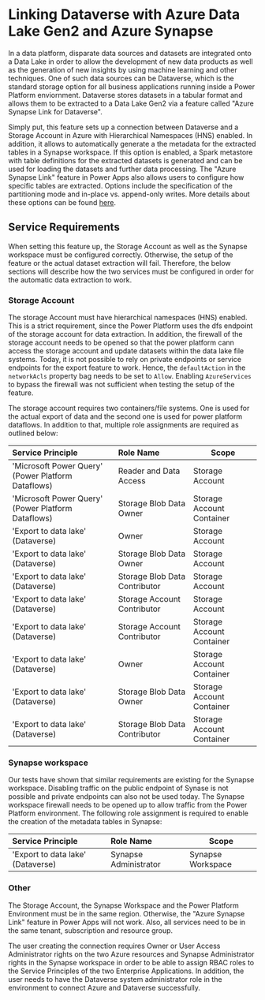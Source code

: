 # Linking Dataverse with Azure Data Lake Gen2 and Azure Synapse

In a data platform, disparate data sources and datasets are integrated onto a Data Lake in order to allow the development of new data products as well as the generation of new insights by using machine learning and other techniques. One of such data sources can be Dataverse, which is the standard storage option for all business applications running inside a Power Platform enviornment. Dataverse stores datasets in a tabular format and allows them to be extracted to a Data Lake Gen2 via a feature called "Azure Synapse Link for Dataverse".

Simply put, this feature sets up a connection between Dataverse and a Storage Account in Azure with Hierarchical Namespaces (HNS) enabled. In addition, it allows to automatically generate a the metadata for the extracted tables in a Synapse workspace. If this option is enabled, a Spark metastore with table definitions for the extracted datasets is generated and can be used for loading the datasets and further data processing. The "Azure Synapse Link" feature in Power Apps also allows users to configure how specific tables are extracted. Options include the specification of the partitioning mode and in-place vs. append-only writes. More details about these options can be found [here](https://docs.microsoft.com/en-us/powerapps/maker/data-platform/azure-synapse-link-advanced-configuration).

## Service Requirements

When setting this feature up, the Storage Account as well as the Synapse workspace must be configured correctly. Otherwise, the setup of the feature or the actual dataset extraction will fail. Therefore, the below sections will describe how the two services must be configured in order for the automatic data extraction to work.

### Storage Account

The storage Account must have hierarchical namespaces (HNS) enabled. This is a strict requirement, since the Power Platform uses the dfs endpoint of the storage account for data extraction. In addition, the firewall of the storage account needs to be opened so that the power platform cann access the storage account and update datasets within the data lake file systems. Today, it is not possible to rely on private endpoints or service endpoints for the export feature to work. Hence, the `defaultAction` in the `networkAcls` property bag needs to be set to `Allow`. Enabling `AzureServices` to bypass the firewall was not sufficient when testing the setup of the feature.

The storage account requires two containers/file systems. One is used for the actual export of data and the second one is used for power platform dataflows. In addition to that, multiple role assignments are required as outlined below:

| Service Principle                                  | Role Name                     | Scope                     |
|:---------------------------------------------------|:------------------------------|---------------------------|
| 'Microsoft Power Query' (Power Platform Dataflows) | Reader and Data Access        | Storage Account           |
| 'Microsoft Power Query' (Power Platform Dataflows) | Storage Blob Data Owner       | Storage Account Container |
| 'Export to data lake' (Dataverse)                  | Owner                         | Storage Account           |
| 'Export to data lake' (Dataverse)                  | Storage Blob Data Owner       | Storage Account           |
| 'Export to data lake' (Dataverse)                  | Storage Blob Data Contributor | Storage Account           |
| 'Export to data lake' (Dataverse)                  | Storage Account Contributor   | Storage Account           |
| 'Export to data lake' (Dataverse)                  | Storage Account Contributor   | Storage Account Container |
| 'Export to data lake' (Dataverse)                  | Owner                         | Storage Account Container |
| 'Export to data lake' (Dataverse)                  | Storage Blob Data Owner       | Storage Account Container |
| 'Export to data lake' (Dataverse)                  | Storage Blob Data Contributor | Storage Account Container |

### Synapse workspace

Our tests have shown that similar requirements are existing for the Synapse workspace. Disabling traffic on the public endpoint of Synase is not possible and private endpoints can also not be used today. The Synapse workspace firewall needs to be opened up to allow traffic from the Power Platform environment. The following role assignment is required to enable the creation of the metadata tables in Synapse:

| Service Principle                                  | Role Name                     | Scope                     |
|:---------------------------------------------------|:------------------------------|---------------------------|
| 'Export to data lake' (Dataverse)                  | Synapse Administrator         | Synapse Workspace         |

### Other

The Storage Account, the Synapse Workspace and the Power Platform Environment must be in the same region. Otherwise, the "Azure Synapse Link" feature in Power Apps will not work. Also, all services need to be in the same tenant, subscription and resource group.

The user creating the connection requires Owner or User Access Administrator rights on the two Azure resources and Synapse Administrator rights in the Synapse workspace in order to be able to assign RBAC roles to the Service Principles of the two Enterprise Applications. In addition, the user needs to have the Dataverse system administrator role in the environment to connect Azure and Dataverse successfully.
